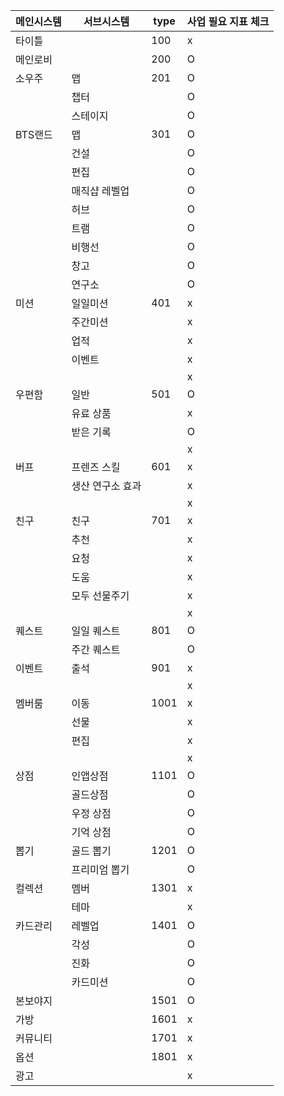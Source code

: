 
| 메인시스템 | 서브시스템     | type | 사업 필요 지표 체크 |
|-------|-----------|------|-------------|
| 타이틀   |           | 100  | x           |
| 메인로비  |           | 200  | O           |
| 소우주   | 맵         | 201  | O           |
|       | 챕터        |      | O           |
|       | 스테이지      |      | O           |
| BTS랜드 | 맵         | 301  | O           |
|       | 건설        |      | O           |
|       | 편집        |      | O           |
|       | 매직샵 레벨업   |      | O           |
|       | 허브        |      | O           |
|       | 트램        |      | O           |
|       | 비행선       |      | O           |
|       | 창고        |      | O           |
|       | 연구소       |      | O           |
| 미션    | 일일미션      | 401  | x           |
|       | 주간미션      |      | x           |
|       | 업적        |      | x           |
|       | 이벤트       |      | x           |
|       |           |      | x           |
| 우편함   | 일반        | 501  | O           |
|       | 유료 상품     |      | x           |
|       | 받은 기록     |      | O           |
|       |           |      | x           |
| 버프    | 프렌즈 스킬    | 601  | x           |
|       | 생산 연구소 효과 |      | x           |
|       |           |      | x           |
| 친구    | 친구        | 701  | x           |
|       | 추천        |      | x           |
|       | 요청        |      | x           |
|       | 도움        |      | x           |
|       | 모두 선물주기   |      | x           |
|       |           |      | x           |
| 퀘스트   | 일일 퀘스트    | 801  | O           |
|       | 주간 퀘스트    |      | O           |
| 이벤트   | 출석        | 901  | x           |
|       |           |      | x           |
| 멤버룸   | 이동        | 1001 | x           |
|       | 선물        |      | x           |
|       | 편집        |      | x           |
|       |           |      | x           |
| 상점    | 인앱상점      | 1101 | O           |
|       | 골드상점      |      | O           |
|       | 우정 상점     |      | O           |
|       | 기억 상점     |      | O           |
| 뽑기    | 골드 뽑기     | 1201 | O           |
|       | 프리미엄 뽑기   |      | O           |
| 컬렉션   | 멤버        | 1301 | x           |
|       | 테마        |      | x           |
| 카드관리  | 레벨업       | 1401 | O           |
|       | 각성        |      | O           |
|       | 진화        |      | O           |
|       | 카드미션      |      | O           |
| 본보야지  |           | 1501 | O           |
| 가방    |           | 1601 | x           |
| 커뮤니티  |           | 1701 | x           |
| 옵션    |           | 1801 | x           |
| 광고    |           |      | x           |
